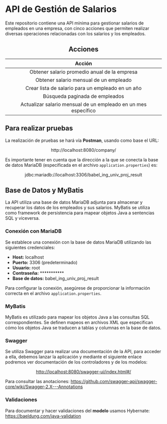 # API de Gestión de Salarios

Este repositorio contiene una API mínima para gestionar salarios de empleados en una empresa, con cinco acciones que permiten realizar diversas operaciones relacionadas con los salarios y los empleados.

<div align="center">

## Acciones

| Acción                                                   |
|:--------------------------------------------------------:|
| Obtener salario promedio anual de la empresa            |
| Obtener salario mensual de un empleado                  |
| Crear lista de salario para un empleado en un año        |
| Búsqueda paginada de empleados                          |
| Actualizar salario mensual de un empleado en un mes específico |

</div>

## Para realizar pruebas

La realización de pruebas se hará vía **Postman**, usando como base el URL:

<div align="center">

http://localhost:8080/company/

</div>

Es importante tener en cuenta que la dirección a la que se conecta la base de datos MariaDB (especificada en el archivo `application.properties`) es:

<div align="center">

jdbc:mariadb://localhost:3306/babel_ing_univ_proj_result

</div>


## Base de Datos y MyBatis

La API utiliza una base de datos MariaDB adjunta para almacenar y recuperar los datos de los empleados y sus salarios. MyBatis se utiliza como framework de persistencia para mapear objetos Java a sentencias SQL y viceversa.

### Conexión con MariaDB
Se establece una conexión con la base de datos MariaDB utilizando las siguientes credenciales:
- **Host:** localhost
- **Puerto:** 3306 (predeterminado)
- **Usuario:** root
- **Contraseña:** ***********
- **Base de datos:** babel_ing_univ_proj_result

Para configurar la conexión, asegúrese de proporcionar la información correcta en el archivo `application.properties`.

### MyBatis
MyBatis es utilizado para mapear los objetos Java a las consultas SQL correspondientes. Se definen mapeos en archivos XML que especifican cómo los objetos Java se traducen a tablas y columnas en la base de datos.

### Swagger
Se utiliza Swagger para realizar una documentación de la API, para acceder a ella, debemos lanzar la aplicación y mediante el siguiente enlace podremos ver documentación de los controladores y de los modelos:

<div align="center">

[http://localhost:8080/swagger-ui/index.html#/](http://localhost:8080/swagger-ui/index.html#/)

</div>

Para consultar las anotaciones: https://github.com/swagger-api/swagger-core/wiki/Swagger-2.X---Annotations

### Validaciones
Para documentar y hacer validaciones del **modelo** usamos Hybernate: https://baeldung.com/java-validation
